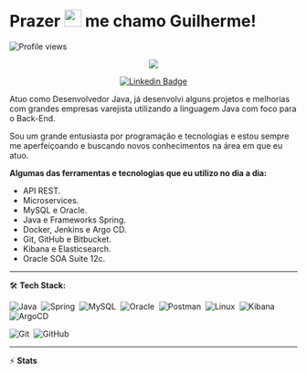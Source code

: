 <h1 align="left">Prazer <img src="https://raw.githubusercontent.com/kaueMarques/kaueMarques/master/hi.gif" width="30px"> me chamo Guilherme!</h1>

<!-- Profile Views -->
<p align="left"> <img src="https://komarev.com/ghpvc/?username=xGuiilherme&color=blue" alt="Profile views" /> </p>

<!-- Typing SVG by DenverCoder1 - https://github.com/DenverCoder1/readme-typing-svg -->
<p align="center">
  <a href="https://github.com/xGuiilherme/readme-typing-svg"><img src="https://readme-typing-svg.herokuapp.com/?lines=Back-end%20developer;Experienced%20Java+%20and%20MySQL;1%2B%20years%20of%20coding%20experience;Always%20learning%20new%20things!!&font=Fira%20Code&center=true&width=440&height=45&color=f75c7e&vCenter=true&size=22"></a>
</p>

<div align="center">
  
[![Linkedin Badge](https://img.shields.io/badge/-@guilhermeh-DC143C?style=flat-square&labelColor=0000CD&logo=linkedin&logoColor=white&link=https://linkedin.com/in/guilhermeh-)](https://linkedin.com/in/guilhermeh-)
  
</div>

Atuo como Desenvolvedor Java, já desenvolvi alguns projetos e melhorias com grandes empresas varejista utilizando a linguagem Java com foco para o Back-End.

Sou um grande entusiasta por programação e tecnologias e estou sempre me aperfeiçoando e buscando novos conhecimentos na área em que eu atuo.

**Algumas das ferramentas e tecnologias que eu utilizo no dia a dia:**

- API REST.
- Microservices.
- MySQL e Oracle.
- Java e Frameworks Spring.
- Docker, Jenkins e Argo CD.
- Git, GitHub e Bitbucket.
- Kibana e Elasticsearch.
- Oracle SOA Suite 12c.
<hr>

🛠️ **Tech Stack:**

![Java](https://img.shields.io/badge/-Java-05122A?style=flat&logo=java&logoColor=red&color=05122A)&nbsp;
![Spring](https://img.shields.io/badge/-Spring-05122A?style=flat&logo=Spring&logoColor=gren&color=05122A)&nbsp;
![MySQL](https://img.shields.io/badge/-MySQL-05122A?style=flat&logo=MySQL&logoColor=01FCEF&color=05122A)&nbsp;
![Oracle](https://img.shields.io/badge/-Oracle-05122A?style=flat&logo=Oracle&logoColor=DF0101&color=05122A)&nbsp;
![Postman](https://img.shields.io/badge/-Postman-05122A?style=flat&logo=Postman&logoColor=orange&color=05122A)&nbsp;
![Linux](https://img.shields.io/badge/-Linux-05122A?style=flat&logo=Linux&logoColor=yellow&color=05122A)&nbsp;
![Kibana](https://img.shields.io/badge/-Kibana-05122A?style=flat&logo=Kibana&logoColor=04B486&color=05122A)&nbsp;
![ArgoCD](https://img.shields.io/badge/-ArgoCD-05122A?style=flat&logo=Argo&logoColor=orange&color=05122A)&nbsp;

![Git](https://img.shields.io/badge/-Git-05122A?style=flat&logo=git&logoColor=orange&color=05122A)&nbsp;
![GitHub](https://img.shields.io/badge/-GitHub-05122A?style=flat&logo=github&logoColor=white&color=05122A)&nbsp;

---

⚡ **Stats**

